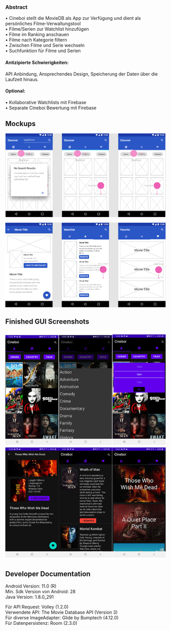 ### Abstract

•	Cineboi stellt die MovieDB als App zur Verfügung und dient als persönliches Filme-Verwaltungstool<br>
•	Filme/Serien zur Watchlist hinzufügen<br>
•	Filme im Ranking anschauen<br>
•	Filme nach Kategorie filtern<br>
•	Zwischen Filme und Serie wechseln<br>
•	Suchfunktion für Filme und Serien <br>
#### Antizipierte Schwierigkeiten:<br>
API Anbindung, Ansprechendes Design, Speicherung der Daten über die Laufzeit hinaus.<br>
####  Optional:<br>
•	Kollaborative Watchlists mit Firebase<br>
•	Separate Cineboi Bewertung mit Firebase

## Mockups

![cineboi photo1](Admin/Mockups/photo1.png?raw=true)

![cineboi photo2](Admin/Mockups/photo2.png?raw=true)

## Finished GUI Screenshots

![cineboi photo1](Admin/GUI/GUI%20Screenshots.png?raw=true)

## Developer Documentation

Android Version: 11.0 (R) <br>
Min. Sdk Version von Android: 28<br>
Java Version: 1.8.0_291<br>

Für API Request: Volley (1.2.0)<br>
Verwendete API: The Movie Database API (Version 3)<br>
Für diverse ImageAdapter: Glide by Bumptech (4.12.0)<br>
Für Datenpersistenz: Room (2.3.0)<br>


